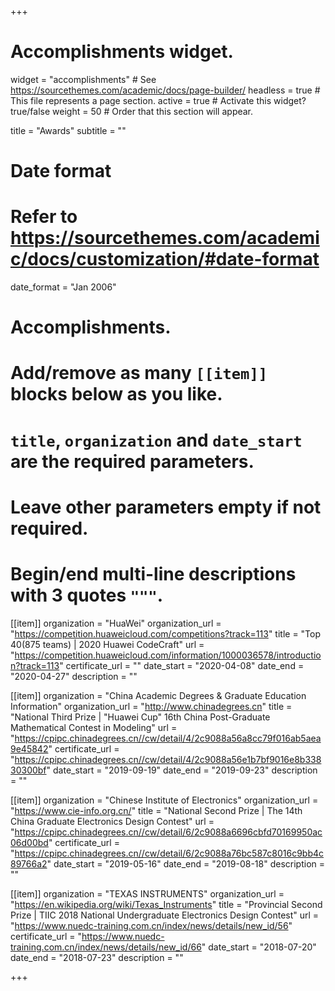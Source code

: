+++
# Accomplishments widget.
widget = "accomplishments"  # See https://sourcethemes.com/academic/docs/page-builder/
headless = true  # This file represents a page section.
active = true  # Activate this widget? true/false
weight = 50  # Order that this section will appear.

title = "Awards"
subtitle = ""

# Date format
#   Refer to https://sourcethemes.com/academic/docs/customization/#date-format
date_format = "Jan 2006"

# Accomplishments.
#   Add/remove as many `[[item]]` blocks below as you like.
#   `title`, `organization` and `date_start` are the required parameters.
#   Leave other parameters empty if not required.
#   Begin/end multi-line descriptions with 3 quotes `"""`.

[[item]]
  organization = "HuaWei"
  organization_url = "https://competition.huaweicloud.com/competitions?track=113"
  title = "Top 40(875 teams) | 2020 Huawei CodeCraft"
  url = "https://competition.huaweicloud.com/information/1000036578/introduction?track=113"
  certificate_url = ""
  date_start = "2020-04-08"
  date_end = "2020-04-27"
  description = ""

[[item]]
  organization = "China Academic Degrees & Graduate Education Information"
  organization_url = "http://www.chinadegrees.cn"
  title = "National Third Prize | \"Huawei Cup\" 16th China Post-Graduate Mathematical Contest in Modeling"
  url = "https://cpipc.chinadegrees.cn//cw/detail/4/2c9088a56a8cc79f016ab5aea9e45842"
  certificate_url = "https://cpipc.chinadegrees.cn//cw/detail/4/2c9088a56e1b7bf9016e8b33830300bf"
  date_start = "2019-09-19"
  date_end = "2019-09-23"
  description = ""

[[item]]
  organization = "Chinese Institute of Electronics"
  organization_url = "https://www.cie-info.org.cn/"
  title = "National Second Prize | The 14th China Graduate Electronics Design Contest"
  url = "https://cpipc.chinadegrees.cn//cw/detail/6/2c9088a6696cbfd70169950ac06d00bd"
  certificate_url = "https://cpipc.chinadegrees.cn//cw/detail/6/2c9088a76bc587c8016c9bb4c89766a2"
  date_start = "2019-05-16"
  date_end = "2019-08-18"
  description = ""
  
[[item]]
  organization = "TEXAS INSTRUMENTS"
  organization_url = "https://en.wikipedia.org/wiki/Texas_Instruments"
  title = "Provincial Second Prize | TIIC 2018 National Undergraduate Electronics Design Contest"
  url = "https://www.nuedc-training.com.cn/index/news/details/new_id/56"
  certificate_url = "https://www.nuedc-training.com.cn/index/news/details/new_id/66"
  date_start = "2018-07-20"
  date_end = "2018-07-23"
  description = ""

+++
